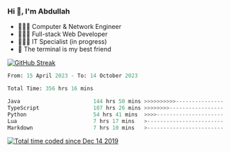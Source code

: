 <h3>Hi 👋, I'm Abdullah</h3>

- 👷🏼‍♂️ Computer & Network Engineer
- 👨🏻‍💻 Full-stack Web Developer
- 👨🏻‍💻 IT Specialist (in progress)
- 🖤 The terminal is my best friend

[![GitHub Streak](https://streak-stats.demolab.com?user=al3bad&theme=transparent&date_format=j%20M%5B%20Y%5D)](https://git.io/streak-stats)

<!--START_SECTION:waka-->

```python
From: 15 April 2023 - To: 14 October 2023

Total Time: 356 hrs 16 mins

Java                       144 hrs 50 mins >>>>>>>>>>---------------   40.57 %
TypeScript                 107 hrs 26 mins >>>>>>>>-----------------   30.09 %
Python                     54 hrs 41 mins  >>>>---------------------   15.32 %
Lua                        7 hrs 17 mins   >------------------------   02.04 %
Markdown                   7 hrs 10 mins   >------------------------   02.01 %
```

<!--END_SECTION:waka-->

<p>
  <a href="https://wakatime.com/@ce2a2aac-0d6b-4d65-b864-8a4bcaf12967"><img src="https://wakatime.com/badge/user/ce2a2aac-0d6b-4d65-b864-8a4bcaf12967.svg" alt="Total time coded since Dec 14 2019" /></a>
</p>
